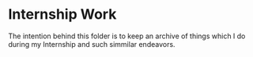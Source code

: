 # Internship Work

The intention behind this folder is to keep an archive of things which I do during my Internship and such simmilar endeavors.
